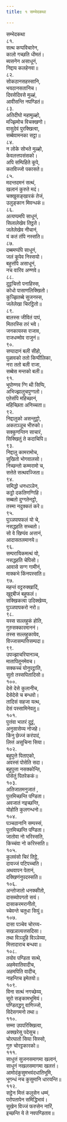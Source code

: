 ```yaml
---
title: १ सम्भेदकथा

---
```

सम्भेदकथा  
८१.  
सत्थ कप्पविचारेन,  
कालो गच्छति धीमतं।  
ब्यसनेन असाधूनं,  
निद्दाय कलहेनवा॥  
८२.  
सोकठानसहस्सानि,  
भयठानसतानिच।  
दिवसेदिवसे मुळ्हं,  
आवीसन्ति नपण्डितं॥  
८३.  
अतिदीघो महामुळ्हो,  
मज्झिमोच विचक्खणो।  
वासुदेवं पुरक्खित्वा,  
सब्बेवामनका सट्ठा॥  
८४.  
न लोके सोभते मुळ्हो,  
केवलत्तपसंसको।  
अपि सम्पिहिते कूपे,  
कतविज्‍जो पकासते॥  
८५.  
मदन्तदमनं सत्थं,  
खलानं कुरुते मदं।  
चक्खुसङ्खारकं तेजं,  
उलुङ्कान मिवन्धकं॥  
८६.  
अत्यप्पमपि साधूनं,  
सिलालेखेव तिट्ठते।  
जलेलेखेव नीचानं,  
यं कतं तंपि नस्सति॥  
८७.  
दब्बमप्पंपि साधूनं,  
जलं कूपेव निस्सयो।  
बहुत्तंपि असाधूनं,  
नच वारिव अण्णवे॥  
८८.  
दुट्ठचित्तो पनाहिस्स,  
कोधो पासाणलिक्खितो।  
कुज्झितब्बे सुजनस्स,  
जलेलेखा चिरट्ठितो॥  
८९.  
बालस्स जीवितं पापं,  
मितरस्सि तरं भवे।  
जनकायस्स राजाव,  
राजधम्मोव राजुनं॥  
९०.  
सप्पादानं बली सीहो,  
पुळावको ततो किप्पीलिका,  
नरा ततो बली राजा,  
सब्बेस मन्तको बली॥  
९१.  
भूपोण्णव ग्गि थी सिप्पि,  
अभिज्झालुचपुग्गलो।  
एतेसंपि महिच्छानं,  
महिच्छिता अनिच्‍चता॥  
९२.  
निद्दालुको असन्तुट्ठो,  
अकतञ्‍ञूच भीरुको।  
सक्‍कुणन्तिन साचारं,  
सिक्खितुं ते कदाचिपि॥  
९३.  
निद्दालु कामरामोच,  
सुखितो भोगवालसो।  
निच्छन्तो कम्मरामो च,  
सत्तेते सत्थवज्‍जिता॥  
९४.  
समिद्धो धनधञ्‍ञेन,  
कट्ठो दकतिणग्गिहि।  
सब्बतो दुग्गतेनट्ठो,  
तस्मा नदुक्‍कतं करे॥  
९५.  
पुञ्‍ञपापफलं यो चे,  
नसद्धहति सच्‍चतो।  
सो वे खिप्पंव अत्तानं,  
आदासतलमानये॥  
९६.  
सम्परायिकमत्थं यो,  
नसद्धहति चेपिसो।  
आवासे सग्ग गामीनं,  
माक्‍कभे किंनपस्सति॥  
९७.  
महन्तं वट्टरुक्खादिं,  
खुद्दबीजं बहूफलं।  
सक्खिकत्वा उदिक्खेय्य,  
पुञ्‍ञपापकरो नरो॥  
९८.  
यस्स सल्‍लहुकं होति,  
गुरुसक्‍कारमाननं।  
तस्स सल्‍लहुकायेव,  
विज्‍जासम्पत्तिसम्पदा॥  
९९.  
उपज्झाचरियानञ्‍च,  
मातापितूनमेवच।  
सक्‍कच्‍चं योनुपट्ठाति,  
सुतो तस्सपितादिसो॥  
१००.  
देसे देसे कुलानीच,  
देसेदेसे च बन्धवो।  
तादिसं सहजा यत्थ,  
देसं पस्सामिनेवतु॥  
१०१.  
पुत्तंवा भातरं दुट्ठं,  
अनुसासेय्य नोजहे।  
किंनु छेज्‍जं करंपादं,  
लित्तं असुचिना सिया।  
१०२.  
बहुपुत्ते पिताएको,  
अवस्सं पोसेति सदा।  
बहुपुत्ता नसक्‍कोन्ति,  
पोसेतुं पितरेककं॥  
१०३.  
अतिजातमनुजातं ,  
पुत्तमिच्छन्ति पण्डिता।  
अवजातं नइच्छन्ति,  
योहोति कुलगन्धनो॥  
१०४.  
पञ्‍चठानानि सम्पस्सं,  
पुत्तमिच्छन्ति पण्डिता।  
जातोवा नो भरिस्सति,  
किच्‍चंवा नो करिस्सति॥  
१०५.  
कुलवंसो चिरं तिट्ठे,  
दायज्‍जं पटिपच्‍चति।  
अथवापन पेतानं,  
दक्खिणंनुपदस्सति॥  
१०६.  
अन्तोजातो धनक्‍कीतो,  
दासब्योपगतो सयं।  
दासाकरमरानीतो,  
च्‍चेवन्ते चतुधा सियुं॥  
१०७.  
दासा पञ्‍चेव चोरय्य-  
सखञात्यत्तसदिसा।  
तथा विञ्‍ञूहि विञ्‍ञेय्या,  
मित्तादाराच बन्धवा॥  
१०८.  
तयोव पण्डिता सत्थे,  
अहमेवातिवादीच,  
अहमपिति वादीच,  
नाहन्तिच इमेतयो॥  
१०९.  
विना सत्थं नगच्छेय्य,  
सूरो सङ्कामभूमियं।  
पण्डितद्धगू वाणिज्‍जो,  
विदेसगमनो तथा॥  
११०.  
सम्मा उपपरिक्खित्वा,  
अक्खरेसु पदेसुच।  
चोरघातो सिया सिस्सो,  
गुरु चोरट्टकारको॥  
१११.  
साधुत्तं सुजनसमागमा खलानं,  
साधूनं नखलसमागमा खलत्तं।  
आमोदंकुसुमभवंदधातिभूमि,  
भूगन्धं नच कुसुमानि धारयन्ति॥  
११२.  
सट्ठेन मित्तं कलुसेन धम्मं,  
परोपतापेन समिद्धिभावं।  
सुखेन विज्‍जं फरुसेन नारिं,  
इच्छन्ति ये ते नवपण्डिताव॥  
